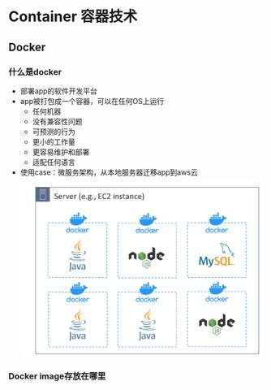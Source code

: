# Container 容器技术
## Docker
### 什么是docker
- 部署app的软件开发平台
- app被打包成一个容器，可以在任何OS上运行
  - 任何机器
  - 没有兼容性问题
  - 可预测的行为
  - 更小的工作量
  - 更容易维护和部署
  - 适配任何语言
- 使用case：微服务架构，从本地服务器迁移app到aws云
![img.png](img.png)

### Docker image存放在哪里
